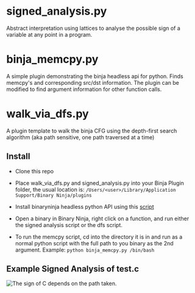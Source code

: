 # signed_analysis.py
Abstract interpretation using lattices to analyse the possible sign of  a variable at any point in a program.

# binja_memcpy.py
A simple plugin demonstrating the binja headless api for python. Finds memcpy's and corresponding src/dst information. The plugin can be modified to find argument information for other function calls.

# walk_via_dfs.py
A plugin template to walk the binja CFG using the depth-first search algorithm (aka path sensitive, one path traversed at a time)

## Install
- Clone this repo

- Place walk_via_dfs.py and signed_analysis.py into your Binja Plugin folder, the usual location is: 
```/Users/<user>/Library/Application Support/Binary Ninja/plugins```

- Install binaryninja headless python API using this [script](https://gist.github.com/withzombies/c9ab65b878d05fa20878d6c2bfa935d9)

- Open a binary in Binary Ninja, right click on a function, and run either the signed analysis script or the dfs script.

- To run the memcpy script, cd into the directory it is in and run as a normal python script with the full path to you binary as the 2nd argument. Example: 
```python binja_memcpy.py /bin/bash```

## Example Signed Analysis of test.c

![The sign of C depends on the path taken.](images/signed_test.png) 
